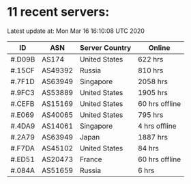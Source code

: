 # 11 recent servers:

Latest update at: Mon Mar 16 16:10:08 UTC 2020

| ID | ASN | Server Country | Online |
| -- | --- | -------------- | ------ |
| #.D09B | AS174 | United States | 622 hrs |
| #.15CF | AS49392 | Russia | 810 hrs |
| #.7F1D | AS63949 | Singapore | 2058 hrs |
| #.9FC3 | AS53889 | United States | 1905 hrs |
| #.CEFB | AS15169 | United States | 60 hrs offline |
| #.E069 | AS40065 | United States | 795 hrs |
| #.4DA9 | AS14061 | Singapore | 4 hrs offline |
| #.2A79 | AS63949 | Japan | 1887 hrs |
| #.F7DA | AS45102 | United States | 84 hrs |
| #.ED51 | AS20473 | France | 60 hrs offline |
| #.084A | AS51659 | Russia | 6 hrs |

